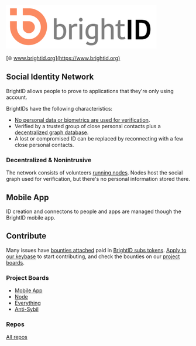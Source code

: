 <img height="120px" src="images/brightid%20final-01.svg"/>

[🌐 www.brightid.org](https://www.brightid.org)

## Social Identity Network

BrightID allows people to prove to applications that they're only using account.

BrightIDs have the following characteristics:
* [No personal data or biometrics are used for verification](https://www.brightid.org/faq).
* Verified by a trusted group of close personal contacts plus a [decentralized graph database](#decentralized--nonintrusive).
* A lost or compromised ID can be replaced by reconnecting with a few close personal contacts.

### Decentralized & Nonintrusive

The network consists of volunteers [running nodes](https://github.com/BrightID/BrightID-Node). Nodes host the social graph used for verification, but there's no personal information stored there.

## Mobile App

ID creation and connectons to people and apps are managed though the BrightID mobile app.

## Contribute

Many issues have [bounties attached](https://github.com/BrightID/BrightID/wiki/Bounties) paid in [BrightID subs tokens](https://www.brightid.org/sponsorships). [Apply to our keybase](https://keybase.io/team/brightid) to start contributing, and check the bounties on our [project boards](#project-boards).

### Project Boards
* [Mobile App](https://github.com/BrightID/BrightID/projects/4)
* [Node](https://github.com/BrightID/BrightID-Node/projects/2)
* [Everything](https://github.com/orgs/BrightID/projects/2)
* [Anti-Sybil](https://github.com/BrightID/BrightID-Node/projects/3)

### Repos
[All repos](https://github.com/BrightID)
